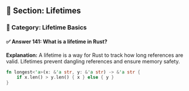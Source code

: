 ## 📘 Section: Lifetimes  
### 🔹 Category: Lifetime Basics  
#### ✅ Answer 141: What is a lifetime in Rust?

**Explanation:**
A lifetime is a way for Rust to track how long references are valid. Lifetimes prevent dangling references and ensure memory safety.

```rust
fn longest<'a>(x: &'a str, y: &'a str) -> &'a str {
    if x.len() > y.len() { x } else { y }
}
```
